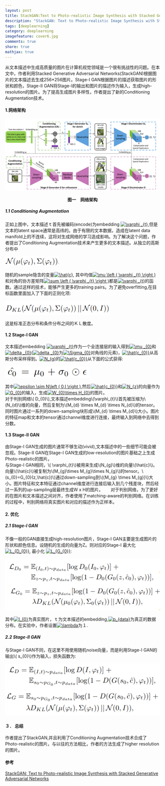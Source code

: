 ```yaml
---
layout: post
title: StackGAN:Text to Photo-realistic Image Synthesis with Stacked Generative Adversarial Networks
description: "StackGAN: Text to Photo-realistic Image Synthesis with Stacked Generative Adversarial Networks"
tags: [deeplearning]
category: deeplearning
imagefeature: cover6.jpg
comments: true
share: true
mathjax: true
---
```


从文本描述中生成高质量的图片在计算机视觉领域是一个很有挑战性的问题。在本文中，作者利用Stacked Generative Adversarial Networks(StackGAN)根据图片的文本描述去生成256*256图片。Stage-I GAN根据图片的描述获取图片的形状和颜色，Stage-II GAN将Stage-I的输出和图片的描述作为输入，生成high-resolution的图片。为了提高生成图片多样性，作者提出了新的Conditioning Augmentation技术。

#### 1.网络架构
![Stack_GAN](/images/gans/StackGAN.png)
**<center>图一　网络架构</center>**

##### 1.1 Conditioning Augmentation

正如上图中，文本描述ｔ首先被编码(encode)为embedding <a href="https://www.codecogs.com/eqnedit.php?latex=\varphi&space;_{t}" target="_blank"><img src="https://latex.codecogs.com/gif.latex?\varphi&space;_{t}" title="\varphi _{t}" /></a>,但是文本的latent space通常是高纬的。由于有限的文本数据，造成在latent data manifold上的不连续，这将对生成网络的学习造成影响。为了解决这个问题，作者提出了Conditioning Augmentation技术来产生更多的文本描述。从独立的高斯分布中  

![StackGan_equation1](/images/gans/StackGAN_equation.png)

随机的sample隐含的变量<a href="https://www.codecogs.com/eqnedit.php?latex=\hat{c}" target="_blank"><img src="https://latex.codecogs.com/gif.latex?\hat{c}" title="\hat{c}" /></a>, 其中均值<a href="https://www.codecogs.com/eqnedit.php?latex=\mu&space;\left&space;(&space;\varphi&space;_{t}&space;\right&space;)" target="_blank"><img src="https://latex.codecogs.com/gif.latex?\mu&space;\left&space;(&space;\varphi&space;_{t}&space;\right&space;)" title="\mu \left ( \varphi _{t} \right )" /></a>和对角的协方差矩阵<a href="https://www.codecogs.com/eqnedit.php?latex=\sum&space;\left&space;(&space;\varphi&space;_{t}&space;\right&space;)" target="_blank"><img src="https://latex.codecogs.com/gif.latex?\sum&space;\left&space;(&space;\varphi&space;_{t}&space;\right&space;)" title="\sum \left ( \varphi _{t} \right )" /></a>都是<a href="https://www.codecogs.com/eqnedit.php?latex=\varphi&space;_{t}" target="_blank"><img src="https://latex.codecogs.com/gif.latex?\varphi&space;_{t}" title="\varphi _{t}" /></a>的函数。通过这样的技术，能够产生更多的training pairs。为了避免overfitting,在目标函数里面加入了下面的正则化项:

 ![StackGan_equation1](/images/gans/StackGAN_equation1.png)

 这是标准正态分布和条件分布之间的ＫＬ散度。

#### 1.2 Stage-I GAN
文本描述embedding <a href="https://www.codecogs.com/eqnedit.php?latex=\varphi&space;_{t}" target="_blank"><img src="https://latex.codecogs.com/gif.latex?\varphi&space;_{t}" title="\varphi _{t}" /></a>作为一个全连接层的输入得到<a href="https://www.codecogs.com/eqnedit.php?latex=\mu&space;_{0}" target="_blank"><img src="https://latex.codecogs.com/gif.latex?\mu&space;_{0}" title="\mu _{0}" /></a>和<a href="https://www.codecogs.com/eqnedit.php?latex=\delta&space;_{0}" target="_blank"><img src="https://latex.codecogs.com/gif.latex?\sigma &space;_{0}" title="\delta _{0}" /></a>(<a href="https://www.codecogs.com/eqnedit.php?latex=\delta&space;_{0}" target="_blank"><img src="https://latex.codecogs.com/gif.latex?\sigma &space;_{0}" title="\delta _{0}" /></a>为<a href="https://www.codecogs.com/eqnedit.php?latex=\Sigma_{0}" target="_blank"><img src="https://latex.codecogs.com/gif.latex?\Sigma_{0}" title="\Sigma_{0}" /></a>对角线的元素)，<a href="https://www.codecogs.com/eqnedit.php?latex=\hat{c_{0}}" target="_blank"><img src="https://latex.codecogs.com/gif.latex?\hat{c_{0}}" title="\hat{c_{0}}" /></a>从高斯分布采样得到。<a href="https://www.codecogs.com/eqnedit.php?latex=N_{g}" target="_blank"><img src="https://latex.codecogs.com/gif.latex?N_{g}" title="N_{g}" /></a>的<a href="https://www.codecogs.com/eqnedit.php?latex=\hat{c_{0}}" target="_blank"><img src="https://latex.codecogs.com/gif.latex?\hat{c_{0}}" title="\hat{c_{0}}" /></a>从下面的公式获得:

![StackGan_equation3](/images/gans/StackGAN_equation3.png)

其中<a href="https://www.codecogs.com/eqnedit.php?latex=\epsilon&space;\sim&space;N\left&space;(&space;0,I&space;\right&space;)" target="_blank"><img src="https://latex.codecogs.com/gif.latex?\epsilon&space;\sim&space;N\left&space;(&space;0,I&space;\right&space;)" title="\epsilon \sim N\left ( 0,I \right )" /></a>,然后<a href="https://www.codecogs.com/eqnedit.php?latex=\hat{c_{0}}" target="_blank"><img src="https://latex.codecogs.com/gif.latex?\hat{c_{0}}" title="\hat{c_{0}}" /></a>和<a href="https://www.codecogs.com/eqnedit.php?latex=N_{z}" target="_blank"><img src="https://latex.codecogs.com/gif.latex?N_{z}" title="N_{z}" /></a>的向量作为<a href="https://www.codecogs.com/eqnedit.php?latex=G_{0}" target="_blank"><img src="https://latex.codecogs.com/gif.latex?G_{0}" title="G_{0}" /></a>的输入，生成<a href="https://www.codecogs.com/eqnedit.php?latex=W_{0}\times&space;H_{0}" target="_blank"><img src="https://latex.codecogs.com/gif.latex?W_{0}\times&space;H_{0}" title="W_{0}\times H_{0}" /></a>的图片。  
对于判别网络\\( D_{0}\\),文本描述embedding\\(\varphi_{t}\\)首先被压缩为\\(N_{d}\\)维的向量，然后复制为\\(M_{d} \times M_{d} \times N_{d}\\)的tensor。同时图片通过一系列的down-sampling块形成\\(M_{d} \times M_{d}\\)大小。图片的特征map和文本的tensor通过channel维度进行连接，最终输入到网络中去得到分数。

#### 1.3 Stage-II GAN
由Stage-I GAN生成的图片通常不够生动(vivid),文本描述中的一些细节可能会被忽视。Stage-II GAN在Stage-I GAN生成的low-resolution的图片基础之上生成Photo-realistic的图片。  
与Stage-I GAN相同，\\( \varphi_{t}\\)被用来生成\\(N_{g}\\)维的向量\\(\hat{c}\\)。向量\\(\hat{c}\\)被复制为\\(M_{g}\times M_{g}\times N_{g}\\)的tensor。\\(s_{0}=G_{0}(z,\hat{c})\\)通过down-sampling到\\({M_{g} \times M_{g}}\\)大小。图片特征和文本特征通过channel维度进行连接后输入到几个残差块，然后经过一系列的up-sampling层最终生成W x H的图片。　　
对于判别网络，为了更好的在图片和文本描述之间对齐，作者使用了matching-aware的判别网络。在训练的过程中，判别网络将真实图片和对应的描述作为正样本。

#### 2. 优化
##### 2.1 Stage-I GAN
 不像一般的GAN直接生成high-resolution图片，Stage-I GAN主要是生成图片的形状和颜色信息。设随机的生成的向量为Z。则对应的Stage-I 最大化<a href="https://www.codecogs.com/eqnedit.php?latex=L_{D_{0}}" target="_blank"><img src="https://latex.codecogs.com/gif.latex?L_{D_{0}}" title="L_{D_{0}}" /></a>, 最小化 <a href="https://www.codecogs.com/eqnedit.php?latex=L_{G_{0}}" target="_blank"><img src="https://latex.codecogs.com/gif.latex?L_{G_{0}}" title="L_{G_{0}}" /></a>:

  ![StackGan_equation2](/images/gans/StackGAN_equation2.png)

其中<a href="https://www.codecogs.com/eqnedit.php?latex=I_{0}" target="_blank"><img src="https://latex.codecogs.com/gif.latex?I_{0}" title="I_{0}" /></a>为真实图片，ｔ为文本描述的embedding,<a href="https://www.codecogs.com/eqnedit.php?latex=p_{data}" target="_blank"><img src="https://latex.codecogs.com/gif.latex?p_{data}" title="p_{data}" /></a>为真正的数据分布。在实验中，作者设置<a href="https://www.codecogs.com/eqnedit.php?latex=\lambda" target="_blank"><img src="https://latex.codecogs.com/gif.latex?\lambda" title="\lambda" /></a>为１.

##### 2.2 Stage-II GAN
与Stage-I GAN不同，在这里不用使用随机noise向量，而是利用Stage-I GAN的输出\\( s_{0}\\)作为输入，损失函数为:

![StackGan_equation4](/images/gans/StackGAN_equation4.png)　
#### ３． 总结
作者提出了StackGAN,并且利用了Conditioning Augmentation技术合成了Photo-realistic的图片。与以往的方法相比，作者的方法生成了higher resolution的图片。

#### 参考
[StackGAN: Text to Photo-realistic Image Synthesis with Stacked Generative Adversarial Networks](https://arxiv.org/abs/1612.03242)
